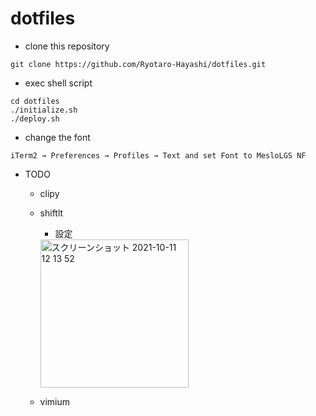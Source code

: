 # dotfiles

- clone this repository
```
git clone https://github.com/Ryotaro-Hayashi/dotfiles.git
```

- exec shell script
```
cd dotfiles
./initialize.sh
./deploy.sh
```

- change the font

`iTerm2 → Preferences → Profiles → Text and set Font to MesloLGS NF`

- TODO
  * clipy
  
  * shiftlt
    - 設定
    <img width="237" alt="スクリーンショット 2021-10-11 12 13 52" src="https://user-images.githubusercontent.com/53222150/136728389-0127f246-2eff-4268-ac8a-f5d400dbffeb.png">

  * vimium
  
